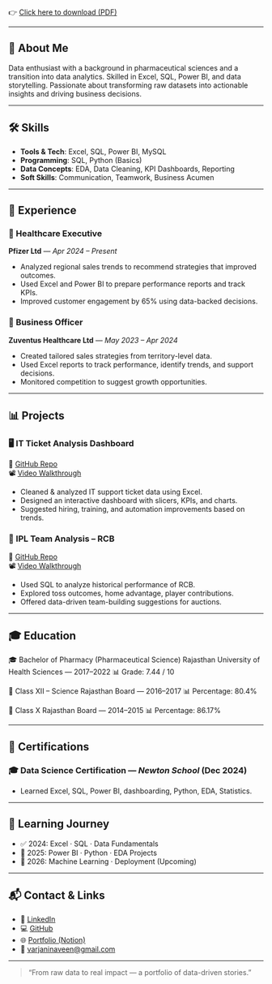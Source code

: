 👉 [Click here to download (PDF)](https://github.com/naveenvarjani/naveen-resume/raw/main/Resume.pdf)  

---

## 👤 About Me

Data enthusiast with a background in pharmaceutical sciences and a transition into data analytics. Skilled in Excel, SQL, Power BI, and data storytelling. Passionate about transforming raw datasets into actionable insights and driving business decisions.

---

## 🛠️ Skills

- **Tools & Tech**: Excel, SQL, Power BI, MySQL
- **Programming**: SQL, Python (Basics)
- **Data Concepts**: EDA, Data Cleaning, KPI Dashboards, Reporting
- **Soft Skills**: Communication, Teamwork, Business Acumen

---

## 💼 Experience

### 📌 Healthcare Executive  
**Pfizer Ltd** — *Apr 2024 – Present*  
- Analyzed regional sales trends to recommend strategies that improved outcomes.  
- Used Excel and Power BI to prepare performance reports and track KPIs.  
- Improved customer engagement by 65% using data-backed decisions.

### 📌 Business Officer  
**Zuventus Healthcare Ltd** — *May 2023 – Apr 2024*  
- Created tailored sales strategies from territory-level data.  
- Used Excel reports to track performance, identify trends, and support decisions.  
- Monitored competition to suggest growth opportunities.

---

## 📊 Projects

### 🖥️ IT Ticket Analysis Dashboard  
🔗 [GitHub Repo](https://github.com/naveenvarjani/IT-Ticket-Analysis-Excel-Dashboard)  
📽️ [Video Walkthrough](https://drive.google.com/file/d/1qRExDNR9x8rsvBlhMv-SxhlDisX8_HKp/view?usp=drive_link) 

- Cleaned & analyzed IT support ticket data using Excel.
- Designed an interactive dashboard with slicers, KPIs, and charts.
- Suggested hiring, training, and automation improvements based on trends.

### 🏏 IPL Team Analysis – RCB  
🔗 [GitHub Repo](https://github.com/naveenvarjani/IPL-Team-Analysis---RCB)  
📽️ [Video Walkthrough](https://drive.google.com/file/d/1HSy1kkSOdUeiq47k-Su7xUwdXqzRNujQ/view?usp=drive_link)

- Used SQL to analyze historical performance of RCB.
- Explored toss outcomes, home advantage, player contributions.
- Offered data-driven team-building suggestions for auctions.

---

## 🎓 Education

🎓 Bachelor of Pharmacy (Pharmaceutical Science)
Rajasthan University of Health Sciences — 2017–2022
📊 Grade: 7.44 / 10

🏫 Class XII – Science
Rajasthan Board — 2016–2017
📊 Percentage: 80.4%

🏫 Class X
Rajasthan Board — 2014–2015
📊 Percentage: 86.17%

---

## 📜 Certifications

### 🎓 Data Science Certification — *Newton School* (Dec 2024)  
- Learned Excel, SQL, Power BI, dashboarding, Python, EDA, Statistics.  

---

## 🧭 Learning Journey

- ✅ 2024: Excel · SQL · Data Fundamentals  
- 🔄 2025: Power BI · Python · EDA Projects  
- 🔬 2026: Machine Learning · Deployment (Upcoming)  

---

## 📬 Contact & Links

- 💼 [LinkedIn](https://www.linkedin.com/in/naveenvarjani)  
- 💻 [GitHub](https://github.com/naveenvarjani)  
- 🌐 [Portfolio (Notion)](https://www.notion.so/Naveen-Varjani-Data-Science-Portfolio-41788bba67db45bc90fa2b2e2b9e25b4)  
- 📧 [varjaninaveen@gmail.com](mailto:varjaninaveen@gmail.com)

---

> “From raw data to real impact — a portfolio of data-driven stories.”
